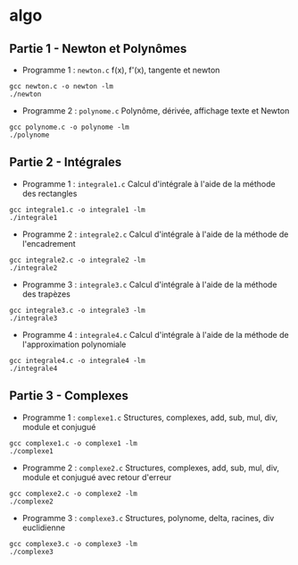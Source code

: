 # algo

## Partie 1 - Newton et Polynômes

- Programme 1 : `newton.c`
f(x), f'(x), tangente et newton

```
gcc newton.c -o newton -lm
./newton
```

- Programme 2 : `polynome.c`
Polynôme, dérivée, affichage texte et Newton

```
gcc polynome.c -o polynome -lm
./polynome
```

## Partie 2 - Intégrales

- Programme 1 : `integrale1.c`
Calcul d'intégrale à l'aide de la méthode des rectangles

```
gcc integrale1.c -o integrale1 -lm
./integrale1
```

- Programme 2 : `integrale2.c`
Calcul d'intégrale à l'aide de la méthode de l'encadrement

```
gcc integrale2.c -o integrale2 -lm
./integrale2
```

- Programme 3 : `integrale3.c`
Calcul d'intégrale à l'aide de la méthode des trapèzes

```
gcc integrale3.c -o integrale3 -lm
./integrale3
```

- Programme 4 : `integrale4.c`
Calcul d'intégrale à l'aide de la méthode de l'approximation polynomiale

```
gcc integrale4.c -o integrale4 -lm
./integrale4
```

## Partie 3 - Complexes

- Programme 1 : `complexe1.c`
Structures, complexes, add, sub, mul, div, module et conjugué

```
gcc complexe1.c -o complexe1 -lm
./complexe1
```

- Programme 2 : `complexe2.c`
Structures, complexes, add, sub, mul, div, module et conjugué avec retour d'erreur

```
gcc complexe2.c -o complexe2 -lm
./complexe2
```

- Programme 3 : `complexe3.c`
Structures, polynome, delta, racines, div euclidienne

```
gcc complexe3.c -o complexe3 -lm
./complexe3
```
